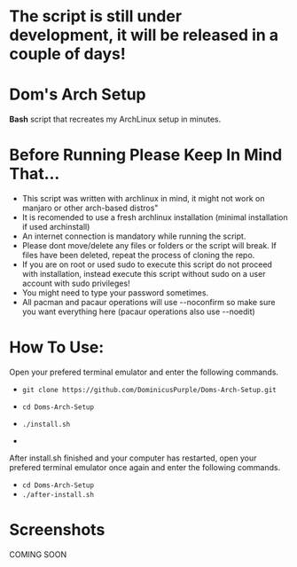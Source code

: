 # The script is still under development, it will be released in a couple of days!
# Dom's **Arch** Setup
**Bash** script that recreates my ArchLinux setup in minutes.

# Before Running Please Keep In Mind That...
* This script was written with archlinux in mind, it might not work on manjaro or other arch-based distros"
* It is recomended to use a fresh archlinux installation (minimal installation if used archinstall)
* An internet connection is mandatory while running the script.
* Please dont move/delete any files or folders or the script will break. If files have been deleted, repeat the process of cloning the repo.
* If you are on root or used sudo to execute this script do not proceed with installation, instead execute this script without sudo on a user account with sudo privileges!
* You might need to type your password sometimes.
* All pacman and pacaur operations will use --noconfirm so make sure you want everything here (pacaur operations also use --noedit)

# How To Use:
Open your prefered terminal emulator and enter the following commands.

* `git clone https://github.com/DominicusPurple/Doms-Arch-Setup.git`

* `cd Doms-Arch-Setup`

* `./install.sh`
* 
After install.sh finished and your computer has restarted, open your prefered terminal emulator once again and enter the following commands.
* ``cd Doms-Arch-Setup``
* ``./after-install.sh``

# Screenshots
COMING SOON
